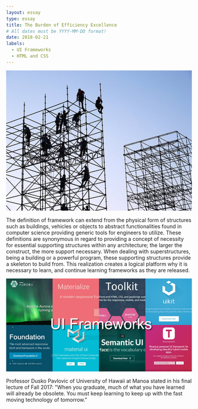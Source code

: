 ```yaml
---
layout: essay
type: essay
title: The Burden of Efficiency Excellence
# All dates must be YYYY-MM-DD format!
date: 2018-02-21
labels:
  - UI Frameworks
  - HTML and CSS
---
```


<img class="ui small left floated rounded image" src="/images/framework1.jpg">

The definition of framework can extend from the physical form of structures such as buildings, vehicles or objects to abstract functionalities found in computer science providing generic tools for engineers to utilize. These definitions are synonymous in regard to providing a concept of necessity for essential supporting structures within any architecture; the larger the construct, the more support necessary. When dealing with superstructures, being a building or a powerful program, these supporting structures provide a skeleton to build from. This realization creates a logical platform why it is necessary to learn, and continue learning frameworks as they are released. 

<img class="ui image" src="/images/framework2.jpg">

Professor Dusko Pavlovic of University of Hawaii at Manoa stated in his final lecture of Fall 2017: "When you graduate, much of what you have learned will already be obsolete. You must keep learning to keep up with the fast moving technology of tomorrow."
